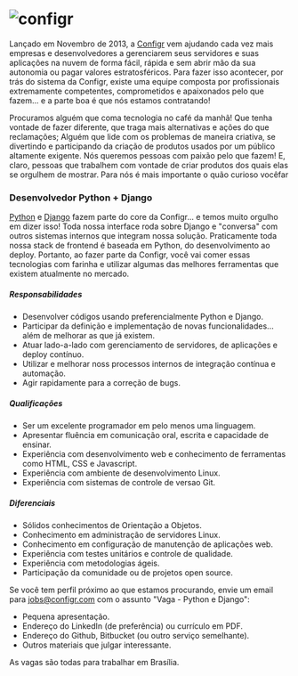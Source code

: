 # ![configr](https://raw.github.com/configr/vaga-python-django/master/logo.png "configr")

Lançado em Novembro de 2013, a [Configr](http://configr.com) vem ajudando cada vez mais empresas e desenvolvedores a gerenciarem seus servidores e suas aplicações na nuvem de forma fácil, rápida e sem abrir mão da sua autonomia ou pagar valores estratosféricos. Para fazer isso acontecer, por trás do sistema da Configr, existe uma equipe composta por profissionais extremamente competentes, comprometidos e apaixonados pelo que fazem... e a parte boa é que
nós estamos contratando!

Procuramos alguém que coma tecnologia no café da manhã! Que tenha vontade de fazer diferente, que traga mais alternativas e ações do que reclamações; Alguém que lide com os problemas de maneira criativa, se divertindo e participando da criação de produtos usados por um público altamente exigente. Nós queremos pessoas com paixão pelo que fazem! E, claro, pessoas que trabalhem com vontade de criar produtos dos quais elas se orgulhem de mostrar. Para nós é mais importante o quão curioso vocêfar

### Desenvolvedor Python + Django

[Python](http://python.org) e [Django](http://djangoproject.com) fazem parte do core da Configr... e temos muito orgulho em dizer isso! Toda nossa interface roda sobre Django e "conversa" com outros sistemas internos que integram nossa solução. Praticamente toda nossa stack de frontend é baseada em Python, do desenvolvimento ao deploy. Portanto, ao fazer parte da Configr, você vai comer essas tecnologias com farinha e utilizar algumas das melhores ferramentas que existem atualmente no mercado.


##### Responsabilidades

 * Desenvolver códigos usando preferencialmente Python e Django.
 * Participar da definição e implementação de novas funcionalidades... além de melhorar as que já existem.
 * Atuar lado-a-lado com gerenciamento de servidores, de aplicações e deploy contínuo.
 * Utilizar e melhorar noss processos internos de integração contínua e automação.
 * Agir rapidamente para a correção de bugs.

##### Qualificações

 * Ser um excelente programador em pelo menos uma linguagem.
 * Apresentar fluência em comunicação oral, escrita e capacidade de ensinar.
 * Experiência com desenvolvimento web e conhecimento de ferramentas como HTML, CSS e Javascript.
 * Experiência com ambiente de desenvolvimento Linux.
 * Experiência com sistemas de controle de versao Git.

##### Diferenciais

 * Sólidos conhecimentos de Orientação a Objetos.
 * Conhecimento em administração de servidores Linux.
 * Conhecimento em configuração de manutenção de aplicações web.
 * Experiência com testes unitários e controle de qualidade.
 * Experiência com metodologias ágeis.
 * Participação da comunidade ou de projetos open source.


Se você tem perfil próximo ao que estamos procurando, envie um email para jobs@configr.com com o assunto "Vaga - Python e Django":

 * Pequena apresentação.
 * Endereço do LinkedIn (de preferência) ou currículo em PDF.
 * Endereço do Github, Bitbucket (ou outro serviço semelhante).
 * Outros materiais que julgar interessante.
  
As vagas são todas para trabalhar em Brasília.
